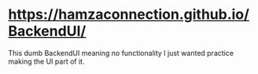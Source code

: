 # https://hamzaconnection.github.io/BackendUI/

This dumb BackendUI meaning no functionality I just wanted practice making the UI part of it. 